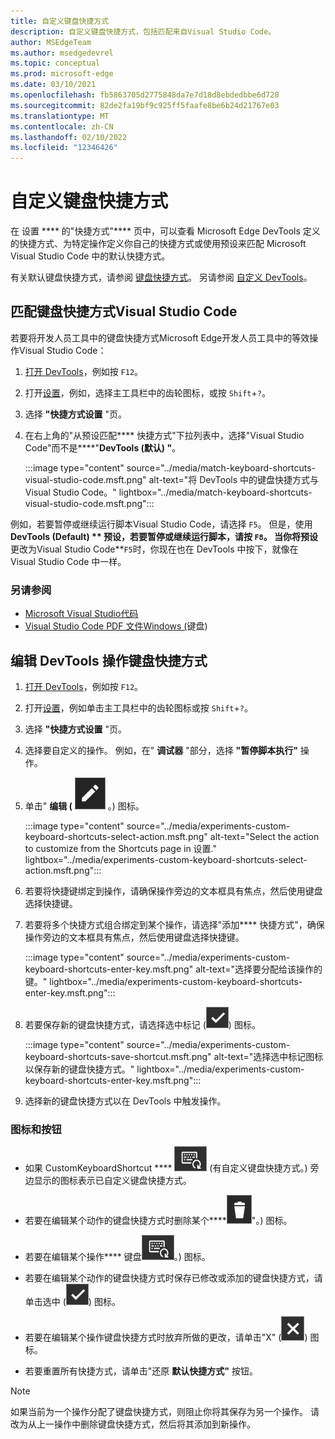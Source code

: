 ```yaml
---
title: 自定义键盘快捷方式
description: 自定义键盘快捷方式，包括匹配来自Visual Studio Code。
author: MSEdgeTeam
ms.author: msedgedevrel
ms.topic: conceptual
ms.prod: microsoft-edge
ms.date: 03/10/2021
ms.openlocfilehash: fb5863705d2775848da7e7d18d8ebdedbbe6d728
ms.sourcegitcommit: 82de2fa19bf9c925ff5faafe8be6b24d21767e03
ms.translationtype: MT
ms.contentlocale: zh-CN
ms.lasthandoff: 02/10/2022
ms.locfileid: "12346426"
---
```

# <a name="customize-keyboard-shortcuts"></a>自定义键盘快捷方式

在 设置 **** 的"快捷方式"**** 页中，可以查看 Microsoft Edge DevTools 定义的快捷方式、为特定操作定义你自己的快捷方式或使用预设来匹配 Microsoft Visual Studio Code 中的默认快捷方式。

有关默认键盘快捷方式，请参阅 [键盘快捷方式](../shortcuts/index.md)。  另请参阅 [自定义 DevTools](./index.md#settings)。


<!-- ====================================================================== -->
## <a name="match-keyboard-shortcuts-from-visual-studio-code"></a>匹配键盘快捷方式Visual Studio Code

若要将开发人员工具中的键盘快捷方式Microsoft Edge开发人员工具中的等效操作Visual Studio Code：

1. [打开 DevTools](../open/index.md)，例如按 `F12`。

1. 打开[设置](./index.md#settings)，例如，选择主工具栏中的齿轮图标，或按 `Shift`+`?`。

1. 选择 **"快捷方式设置** "页。

1. 在右上角的"从预设匹配**** 快捷方式"下拉列表中，选择"Visual Studio Code"而不是****"**DevTools (默认) "**。

   :::image type="content" source="../media/match-keyboard-shortcuts-visual-studio-code.msft.png" alt-text="将 DevTools 中的键盘快捷方式与Visual Studio Code。" lightbox="../media/match-keyboard-shortcuts-visual-studio-code.msft.png":::

例如，若要暂停或继续运行脚本Visual Studio Code，请选择 `F5`。  但是，使用 **DevTools (Default) ** 预设，若要暂停或继续运行脚本，请按 `F8`。  当你将预设**更改为Visual Studio Code**`F5`时，你现在也在 DevTools 中按下，就像在 Visual Studio Code 中一样。

### <a name="see-also"></a>另请参阅

* [Microsoft Visual Studio代码](https://code.visualstudio.com)
* [Visual Studio Code PDF 文件Windows (](https://code.visualstudio.com/shortcuts/keyboard-shortcuts-windows.pdf)键盘) 


<!-- ====================================================================== -->
## <a name="edit-the-keyboard-shortcut-for-a-devtools-action"></a>编辑 DevTools 操作键盘快捷方式

1. [打开 DevTools](../open/index.md)，例如按 `F12`。

1. 打开[设置](./index.md#settings)，例如单击主工具栏中的齿轮图标或按 `Shift`+`?`。

1. 选择 **"快捷方式设置** "页。

1. 选择要自定义的操作。  例如，在" **调试器** "部分，选择 **"暂停脚本执行"** 操作。

1. 单击" **编辑 (** ![EditKeyboardShortcut"](../media/edit-keyboard-shortcut-icon.msft.png) 。) 图标。

   :::image type="content" source="../media/experiments-custom-keyboard-shortcuts-select-action.msft.png" alt-text="Select the action to customize from the Shortcuts page in 设置." lightbox="../media/experiments-custom-keyboard-shortcuts-select-action.msft.png":::

1. 若要将快捷键绑定到操作，请确保操作旁边的文本框具有焦点，然后使用键盘选择快捷键。

1. 若要将多个快捷方式组合绑定到某个操作，请选择"添加**** 快捷方式"，确保操作旁边的文本框具有焦点，然后使用键盘选择快捷键。

   :::image type="content" source="../media/experiments-custom-keyboard-shortcuts-enter-key.msft.png" alt-text="选择要分配给该操作的键。" lightbox="../media/experiments-custom-keyboard-shortcuts-enter-key.msft.png":::

1. 若要保存新的键盘快捷方式，请选择选中标记 (![CheckmarkKeyboardShortcut。](../media/checkmark-keyboard-shortcut-icon.msft.png)) 图标。

   :::image type="content" source="../media/experiments-custom-keyboard-shortcuts-save-shortcut.msft.png" alt-text="选择选中标记图标以保存新的键盘快捷方式。" lightbox="../media/experiments-custom-keyboard-shortcuts-enter-key.msft.png":::

1. 选择新的键盘快捷方式以在 DevTools 中触发操作。


### <a name="icons-and-buttons"></a>图标和按钮

<!-- keep in same order as screenshot: -->

*  如果 CustomKeyboardShortcut **** ![](../media/custom-keyboard-shortcut-icon.msft.png) (有自定义键盘快捷方式。) 旁边显示的图标表示已自定义键盘快捷方式。

*  若要在编辑某个动作的键盘快捷方式时删除某个****![动作的键盘快捷方式，请单击"删除 (DeleteKeyboardShortcut](../media/delete-keyboard-shortcut-icon.msft.png)"。) 图标。

*  若要在编辑某个操作**** 键盘![快捷方式时为某个操作添加其他键盘快捷方式，请单击"添加快捷方式"链接，或**** 单击"自定义键盘快捷方式" (CustomKeyboardShortcut](../media/custom-keyboard-shortcut-icon.msft.png)。) 图标。

*  若要在编辑某个动作的键盘快捷方式时保存已修改或添加的键盘快捷方式，请单击选中 (![CheckmarkKeyboardShortcut。](../media/checkmark-keyboard-shortcut-icon.msft.png)) 图标。

*  若要在编辑某个操作键盘快捷方式时放弃所做的更改，请单击"X" (![XKeyboardShortcut。](../media/discard-changes-keyboard-shortcut-icon.msft.png)) 图标。

*  若要重置所有快捷方式，请单击"还原 **默认快捷方式"** 按钮。

> [!NOTE]
> 如果当前为一个操作分配了键盘快捷方式，则阻止你将其保存为另一个操作。  请改为从上一操作中删除键盘快捷方式，然后将其添加到新操作。
